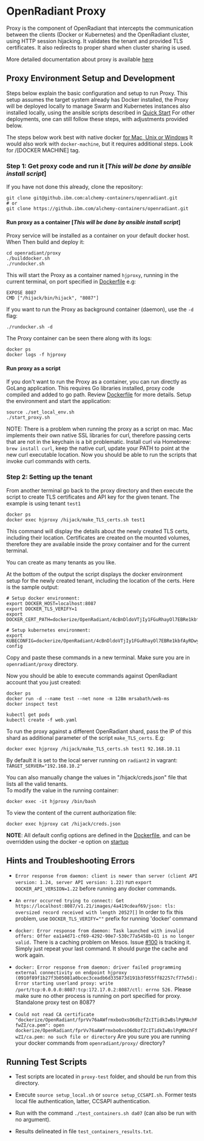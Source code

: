 # OpenRadiant Proxy
Proxy is the component of OpenRadiant that intercepts the communication between
the clients (Docker or Kubernetes) and the OpenRadiant cluster, using HTTP session
hijacking. It validates the tenant and provided TLS certificates.
It also redirects to proper shard when cluster sharing is used.

More detailed documentation about proxy is available [here](../docs/proxy.md)

## Proxy Environment Setup and Development
Steps below explain the basic configuration and setup to run Proxy. This setup
assumes the target system already has Docker installed, the Proxy will be deployed
locally to manage Swarm and Kubernetes instances also installed locally, using
the ansible scripts described in [Quick Start](../README.md#quick-start)
For other deployments, one can still follow these steps, with adjustments provided below.

The steps below work best with native docker [for Mac, Unix or Windows](http://www.docker.com/products/overview)
It would also work with `docker-machine`, but it requires additional steps. Look
for /[DOCKER MACHINE] tag.

### Step 1: Get proxy code and run it [*This will be done by ansible install script*]
If you have not done this already, clone the repository:

```
git clone git@github.ibm.com:alchemy-containers/openradiant.git
# or
git clone https://github.ibm.com/alchemy-containers/openradiant.git
```

#### Run proxy as a container [*This will be done by ansible install script*]
Proxy service will be installed as a container on your default docker host.
When Then build and deploy it:
```
cd openradiant/proxy
./builddocker.sh
./rundocker.sh
```

This will start the Proxy as a container named `hjproxy`, running in the current
terminal, on port specified in [Dockerfile](dockerize/Dockerfile) e.g:
```
EXPOSE 8087
CMD ["/hijack/bin/hijack", "8087"]
```


If you want to run the Proxy as background container (daemon), use the `-d` flag:
```
./rundocker.sh -d
```
The Proxy container can be seen there along with its logs:
```
docker ps
docker logs -f hjproxy
```

#### Run proxy as a script
If you don't want to run the Proxy as a container, you can run directly as GoLang
application. This requires Go libraries installed, proxy code compiled and added
to go path.
Review [Dockerfile](dockerize/Dockerfile) for more details.
Setup the environment and start the application:
```
source ./set_local_env.sh
./start_proxy.sh
```
NOTE: There is a problem when running the proxy as a script on mac. Mac implements
their own native SSL libraries for curl, therefore passing certs that are not
in the keychain is a bit problematic. Install curl via Homebrew:
`brew install curl`, keep the native curl, update your PATH to point at the new
curl executable location. Now you should be able to run the scripts that invoke
curl commands with certs.



### Step 2: Setting up the tenant
From another terminal go back to the proxy directory and then execute the script
to create TLS certificates and API key for the given tenant. The example is
using tenant `test1`
```
docker ps
docker exec hjproxy /hijack/make_TLS_certs.sh test1
```

This command will display the details about the newly created TLS certs, including
their location. Certificates are created on the mounted volumes, therefore they
are available inside the proxy container and for the current terminal.

You can create as many tenants as you like.

At the bottom of the output the script displays the docker environment setup for
the newly created tenant, including the location of the certs. Here is the sample
output:
```
# Setup docker environment:
export DOCKER_HOST=localhost:8087
export DOCKER_TLS_VERIFY=1
export DOCKER_CERT_PATH=dockerize/OpenRadiant/4cBnDldoVTjIy1FGuRhayOl7EBRe1kbfAyRDwy7FxiiIqMSy

# Setup kubernetes environment:
export KUBECONFIG=dockerize/OpenRadiant/4cBnDldoVTjIy1FGuRhayOl7EBRe1kbfAyRDwy7FxiiIqMSy/kube-config
```
Copy and paste these commands in a new terminal. Make sure you are in
`openradiant/proxy` directory.

Now you should be able to execute commands against OpenRadiant account that you
just created:

```
docker ps
docker run -d --name test --net none -m 128m mrsabath/web-ms
docker inspect test

kubectl get pods
kubectl create -f web.yaml
```
To run the proxy against a different OpenRadiant shard, pass the IP of this shard
as additional parameter of the script `make_TLS_certs`. E.g:
```
docker exec hjproxy /hijack/make_TLS_certs.sh test1 92.168.10.11
```
By default it is set to the local server running on `radiant2` in vagrant:
`TARGET_SERVER="192.168.10.2"`

You can also manually change the values in "/hijack/creds.json" file that lists
all the valid tenants.  
To modify the value in the running container:
```
docker exec -it hjproxy /bin/bash
```

To view the content of the current authorization file:
```
docker exec hjproxy cat /hijack/creds.json
```


**NOTE**: All default config options are defined in the [Dockerfile](dockerize/Dockerfile),
and can be overridden using the docker -e option on [startup](rundocker.sh)


## Hints and Troubleshooting Errors

 * `Error response from daemon: client is newer than server (client API version: 1.24, server API version: 1.22)`
 run `export DOCKER_API_VERSION=1.22` before running any docker commands.

 * `An error occurred trying to connect: Get https://localhost:8087/v1.21/images/4a419cdeaf69/json: tls: oversized record received with length 20527[]`
 In order to fix this problem, use `DOCKER_TLS_VERIFY=""` prefix for running 'docker' command

 * `docker: Error response from daemon: Task launched with invalid offers: Offer ea1a4d71-cf69-4292-90e7-530c77a5458b-O1 is no longer valid.`
 There is a caching problem on Mesos. Issue [#100](https://github.ibm.com/alchemy-containers/openradiant/issues/100)
 is tracking it. Simply just repeat your last command. It should purge the cache
 and work again.

 * `docker: Error response from daemon: driver failed programming external connectivity on endpoint hjproxy (0910f89f1b27f3b05081a0bcec3ceadb6d335873d191b3f055ff82257cf77e5d): Error starting userland proxy: write /port/tcp:0.0.0.0:8087:tcp:172.17.0.2:8087/ctl: errno 526.` Please make sure no
 other process is running on port specified for proxy. Standalone proxy test on 8087?

  * `Could not read CA certificate "dockerize/OpenRadiant/fprVv76aAWfrmxboOxsO6dbzfZcITidkIwBslPgMAchFfwZI/ca.pem": open dockerize/OpenRadiant/fprVv76aAWfrmxboOxsO6dbzfZcITidkIwBslPgMAchFfwZI/ca.pem: no such file or directory`
  Are you sure you are running your docker commands from `openradiant/proxy/`
  directory?


## Running Test Scripts

* Test scripts are located in `proxy-test` folder, and should be run from this directory.

* Execute `source setup_local.sh` or `source setup_CCSAPI.sh`. Former tests local file authentication, latter, CCSAPI authentication.

* Run with the command `./test_containers.sh da07` (can also be run with no argument).

* Results delineated in file `test_containers_results.txt`.
